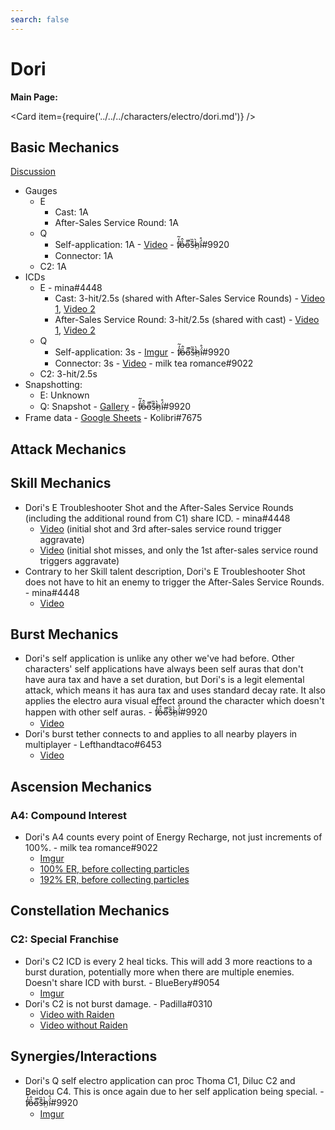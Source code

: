 ```yaml
---
search: false
---
```


# Dori

**Main Page:**

<Card item={require('../../../characters/electro/dori.md')} />

## Basic Mechanics

[Discussion](https://tickets.deeznuts.moe/transcripts/dori-basic-mechanics)  

* Gauges  
  * E  
    * Cast: 1A  
    * After-Sales Service Round: 1A  
  * Q  
    * Self-application: 1A - [Video](https://imgur.com/a/D2u05xG) - f̸̒͂ỏ̶̂o̵͌̚s̶͊̏h̷̤̀ḯ̴̊\#9920  
    * Connector: 1A  
  * C2: 1A  
* ICDs  
  * E - mina\#4448  
    * Cast: 3-hit/2.5s (shared with After-Sales Service Rounds) - [Video 1](https://youtu.be/ME_gbRu36zc), [Video 2](https://youtu.be/MfBSVHkc4Jk) 
    * After-Sales Service Round: 3-hit/2.5s (shared with cast) - [Video 1](https://youtu.be/ME_gbRu36zc), [Video 2](https://youtu.be/MfBSVHkc4Jk)  
  * Q  
    * Self-application: 3s - [Imgur](https://imgur.com/a/9Fg9Vdm) - f̸̒͂ỏ̶̂o̵͌̚s̶͊̏h̷̤̀ḯ̴̊\#9920  
    * Connector: 3s - [Video](https://youtu.be/90eJ9s2GJh4) - milk tea romance#9022  
  * C2: 3-hit/2.5s  
* Snapshotting:  
  * E: Unknown  
  * Q: Snapshot - [Gallery](https://imgur.com/a/FN0PV8C) - f̸̒͂ỏ̶̂o̵͌̚s̶͊̏h̷̤̀ḯ̴̊\#9920  
* Frame data - [Google Sheets](https://docs.google.com/spreadsheets/d/1F7mZ269IdPtu0JogHnnUdewG11g2rq3-2KWj5m2BbBY/edit?usp=sharing) - Kolibri\#7675  

## Attack Mechanics

## Skill Mechanics
* Dori's E Troubleshooter Shot and the After-Sales Service Rounds (including the additional round from C1) share ICD. - mina\#4448  
  - [Video](https://youtu.be/ME_gbRu36zc) (initial shot and 3rd after-sales service round trigger aggravate)  
  - [Video](https://youtu.be/MfBSVHkc4Jk) (initial shot misses, and only the 1st after-sales service round triggers aggravate)  
* Contrary to her Skill talent description, Dori's E Troubleshooter Shot does not have to hit an enemy to trigger the After-Sales Service Rounds. - mina\#4448  
  - [Video](https://youtu.be/MfBSVHkc4Jk)  

## Burst Mechanics
* Dori's self application is unlike any other we've had before. Other characters' self applications have always been self auras that don't have aura tax and have a set duration, but Dori's is a legit elemental attack, which means it has aura tax and uses standard decay rate. It also applies the electro aura visual effect around the character which doesn't happen with other self auras. - f̸̒͂ỏ̶̂o̵͌̚s̶͊̏h̷̤̀ḯ̴̊\#9920  
  - [Video](https://youtu.be/unCIWxypvno)
* Dori's burst tether connects to and applies to all nearby players in multiplayer - Lefthandtaco\#6453
  - [Video](https://youtu.be/unCIWxypvno)

## Ascension Mechanics

### A4: Compound Interest
* Dori's A4 counts every point of Energy Recharge, not just increments of 100%. - milk tea romance\#9022  
  - [Imgur](https://imgur.com/a/6MD1ZYr)  
  - [100% ER, before collecting particles](https://imgur.com/Cd3Y4c7)  
  - [192% ER, before collecting particles](https://imgur.com/kgtoTYU)  

## Constellation Mechanics

### C2: Special Franchise
* Dori's C2 ICD is every 2 heal ticks. This will add 3 more reactions to a burst duration, potentially more when there are multiple enemies. Doesn't share ICD with burst. - BlueBery\#9054  
  - [Imgur](https://imgur.com/ox13neD)  
* Dori's C2 is not burst damage. - Padilla\#0310  
  - [Video with Raiden](https://youtu.be/quFw_jShu1I)  
  - [Video without Raiden](https://youtu.be/4fUxEFPbxOk)  

## Synergies/Interactions
* Dori's Q self electro application can proc Thoma C1, Diluc C2 and Beidou C4. This is once again due to her self application being special. - f̸̒͂ỏ̶̂o̵͌̚s̶͊̏h̷̤̀ḯ̴̊\#9920
  - [Imgur](https://imgur.com/a/7QZQmp6)  
